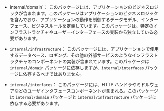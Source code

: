 - internal/domain`： このパッケージには、アプリケーションのビジネスロジックが含まれます。このパッケージはアプリケーションのビジネスロジックを含んでおり、アプリケーションの動作を制御するデータモデル、インターフェース、ビジネスルールを定義しています。このパッケージは、特定のインフラストラクチャやユーザーインターフェースの実装から独立している必要があります。

- `internal/infrastructure`： このパッケージには、アプリケーションで使用するデータベース、ロギング、その他の外部サービスのようなインフラストラクチャのコンポーネントの実装が含まれています。このパッケージは `internal/domain` パッケージに依存しますが、`internal/interfaces` パッケージに依存するべきではありません。

- `internal/interfaces`： このパッケージには、HTTP ハンドラやミドルウェアなどのユーザインタフェースコンポーネントが含まれる。このパッケージは `internal/domain` パッケージと `internal/infrastructure` パッケージに依存する必要があります。

